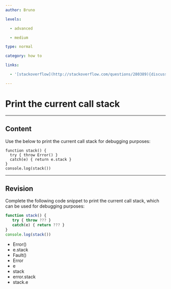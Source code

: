 ```yaml
---
author: Bruno

levels:

  - advanced

  - medium

type: normal

category: how to

links:

  - '[stackoverflow](http://stackoverflow.com/questions/280389){discussion}'

---
```


# Print the current call stack

---

## Content

Use the below to print the current call stack for debugging purposes:

```
function stack() {
  try { throw Error() }
  catch(e) { return e.stack }
}
console.log(stack())
```

---

## Revision

Complete the following code snippet to print the current call stack, which can be used for debugging purposes:

```javascript
function stack() {
   try { throw ??? }
   catch(e) { return ??? }
}
console.log(stack())
```

- Error()
- e.stack
- Fault()
- Error
- e
- stack
- error.stack
- stack.e
